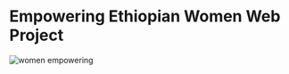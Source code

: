 # Empowering Ethiopian Women Web Project

<img src="https://scontent.fhfa4-1.fna.fbcdn.net/v/t1.6435-9/129669629_105875168053325_7924837950315368081_n.jpg?_nc_cat=105&ccb=1-5&_nc_sid=8631f5&_nc_ohc=8EKgKJFtQvQAX_tiaQD&_nc_ht=scontent.fhfa4-1.fna&oh=e11cb893143f6af15a5a2af18946e3ff&oe=613E30FF" alt="women empowering" />
